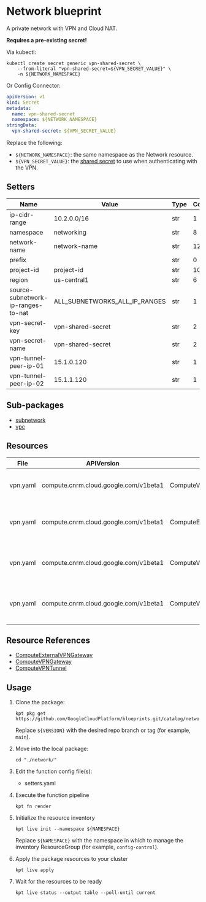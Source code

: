 <!-- BEGINNING OF PRE-COMMIT-BLUEPRINT DOCS HOOK:TITLE -->
# Network blueprint


<!-- END OF PRE-COMMIT-BLUEPRINT DOCS HOOK:TITLE -->
<!-- BEGINNING OF PRE-COMMIT-BLUEPRINT DOCS HOOK:BODY -->
A private network with VPN and Cloud NAT.

**Requires a pre-existing secret!**

Via kubectl:

```shell
kubectl create secret generic vpn-shared-secret \
    --from-literal "vpn-shared-secret=${VPN_SECRET_VALUE}" \
    -n ${NETWORK_NAMESPACE}
```

Or Config Connector:

```yaml
apiVersion: v1
kind: Secret
metadata:
  name: vpn-shared-secret
  namespace: ${NETWORK_NAMESPACE}
stringData:
  vpn-shared-secret: ${VPN_SECRET_VALUE}
```

Replace the following:
-   `${NETWORK_NAMESPACE}`: the same namespace as the Network resource.
-   `${VPN_SECRET_VALUE}`: the
    [shared secret](https://cloud.google.com/network-connectivity/docs/vpn/how-to/generating-pre-shared-key)
    to use when authenticating with the VPN.

## Setters

|                Name                |             Value             | Type | Count |
|------------------------------------|-------------------------------|------|-------|
| ip-cidr-range                      | 10.2.0.0/16                   | str  |     1 |
| namespace                          | networking                    | str  |     8 |
| network-name                       | network-name                  | str  |    12 |
| prefix                             |                               | str  |     0 |
| project-id                         | project-id                    | str  |    10 |
| region                             | us-central1                   | str  |     6 |
| source-subnetwork-ip-ranges-to-nat | ALL_SUBNETWORKS_ALL_IP_RANGES | str  |     1 |
| vpn-secret-key                     | vpn-shared-secret             | str  |     2 |
| vpn-secret-name                    | vpn-shared-secret             | str  |     2 |
| vpn-tunnel-peer-ip-01              | 15.1.0.120                    | str  |     1 |
| vpn-tunnel-peer-ip-02              | 15.1.1.120                    | str  |     1 |

## Sub-packages

- [subnetwork](subnet)
- [vpc](vpc)

## Resources

|   File   |              APIVersion               |           Kind            |             Name             | Namespace  |
|----------|---------------------------------------|---------------------------|------------------------------|------------|
| vpn.yaml | compute.cnrm.cloud.google.com/v1beta1 | ComputeVPNGateway         | network-name-ha-vpn-gateway  | networking |
| vpn.yaml | compute.cnrm.cloud.google.com/v1beta1 | ComputeExternalVPNGateway | network-name-ext-vpn-gateway | networking |
| vpn.yaml | compute.cnrm.cloud.google.com/v1beta1 | ComputeVPNTunnel          | network-name-vpn-tunnel-01   | networking |
| vpn.yaml | compute.cnrm.cloud.google.com/v1beta1 | ComputeVPNTunnel          | network-name-vpn-tunnel-02   | networking |

## Resource References

- [ComputeExternalVPNGateway](https://cloud.google.com/config-connector/docs/reference/resource-docs/compute/computeexternalvpngateway)
- [ComputeVPNGateway](https://cloud.google.com/config-connector/docs/reference/resource-docs/compute/computevpngateway)
- [ComputeVPNTunnel](https://cloud.google.com/config-connector/docs/reference/resource-docs/compute/computevpntunnel)

## Usage

1.  Clone the package:
    ```shell
    kpt pkg get https://github.com/GoogleCloudPlatform/blueprints.git/catalog/networking/network@${VERSION}
    ```
    Replace `${VERSION}` with the desired repo branch or tag
    (for example, `main`).

1.  Move into the local package:
    ```shell
    cd "./network/"
    ```

1.  Edit the function config file(s):
    - setters.yaml

1.  Execute the function pipeline
    ```shell
    kpt fn render
    ```

1.  Initialize the resource inventory
    ```shell
    kpt live init --namespace ${NAMESPACE}
    ```
    Replace `${NAMESPACE}` with the namespace in which to manage
    the inventory ResourceGroup (for example, `config-control`).

1.  Apply the package resources to your cluster
    ```shell
    kpt live apply
    ```

1.  Wait for the resources to be ready
    ```shell
    kpt live status --output table --poll-until current
    ```

<!-- END OF PRE-COMMIT-BLUEPRINT DOCS HOOK:BODY -->
